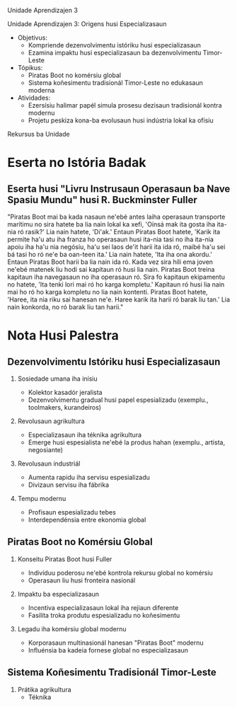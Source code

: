 Unidade Aprendizajen 3

Unidade Aprendizajen 3: Origens husi Especializasaun
- Objetivus:
  * Kompriende dezenvolvimentu istóriku husi especializasaun
  * Ezamina impaktu husi especializasaun ba dezenvolvimentu Timor-Leste
- Tópikus:
  * Piratas Boot no komérsiu global
  * Sistema koñesimentu tradisionál Timor-Leste no edukasaun moderna
- Atividades:
  * Ezersísiu halimar papél simula prosesu dezisaun tradisionál kontra modernu
  * Projetu peskiza kona-ba evolusaun husi indústria lokal ka ofísiu

Rekursus ba Unidade

# Eserta no Istória Badak

## Eserta husi "Livru Instrusaun Operasaun ba Nave Spasiu Mundu" husi R. Buckminster Fuller

"Piratas Boot mai ba kada nasaun ne'ebé antes laiha operasaun transporte marítimu no sira hatete ba lia nain lokal ka xefi, 'Oinsá mak ita gosta iha ita-nia ró rasik?' Lia nain hatete, 'Di'ak.' Entaun Piratas Boot hatete, 'Karik ita permite ha'u atu iha franza ho operasaun husi ita-nia tasi no iha ita-nia apoiu iha ha'u nia negósiu, ha'u sei laos de'it harii ita ida ró, maibé ha'u sei bá tasi ho ró ne'e ba oan-teen ita.' Lia nain hatete, 'Ita iha ona akordu.' Entaun Piratas Boot harii ba lia nain ida ró. Kada vez sira hili ema joven ne'ebé matenek liu hodi sai kapitaun ró husi lia nain. Piratas Boot treina kapitaun iha navegasaun no iha operasaun ró. Sira fo kapitaun ekipamentu no hatete, 'Ita tenki lori mai ró ho karga kompletu.' Kapitaun ró husi lia nain mai ho ró ho karga kompletu no lia nain kontenti. Piratas Boot hatete, 'Haree, ita nia riku sai hanesan ne'e. Haree karik ita harii ró barak liu tan.' Lia nain konkorda, no ró barak liu tan harii."

# Nota Husi Palestra

## Dezenvolvimentu Istóriku husi Especializasaun

1. Sosiedade umana iha inísiu
   - Kolektor kasadór jeralista
   - Dezenvolvimentu gradual husi papel espesializadu (exemplu., toolmakers, kurandeiros)

2. Revolusaun agrikultura
   - Especializasaun iha téknika agrikultura
   - Emerge husi espesialista ne'ebé la produs hahan (exemplu., artista, negosiante)

3. Revolusaun industriál
   - Aumenta rapidu iha servisu espesializadu
   - Divizaun servisu iha fábrika

4. Tempu modernu
   - Profisaun espesializadu tebes
   - Interdependénsia entre ekonomia global

## Piratas Boot no Komérsiu Global

1. Konseitu Piratas Boot husi Fuller
   - Indivíduu poderosu ne'ebé kontrola rekursu global no komérsiu
   - Operasaun liu husi fronteira nasionál

2. Impaktu ba especializasaun
   - Incentiva especializasaun lokal iha rejiaun diferente
   - Fasilita troka produtu espesializadu no koñesimentu

3. Legadu iha komérsiu global modernu
   - Korporasaun multinasionál hanesan "Piratas Boot" modernu
   - Influénsia ba kadeia fornese global no especializasaun

## Sistema Koñesimentu Tradisionál Timor-Leste

1. Prátika agrikultura
   - Téknika